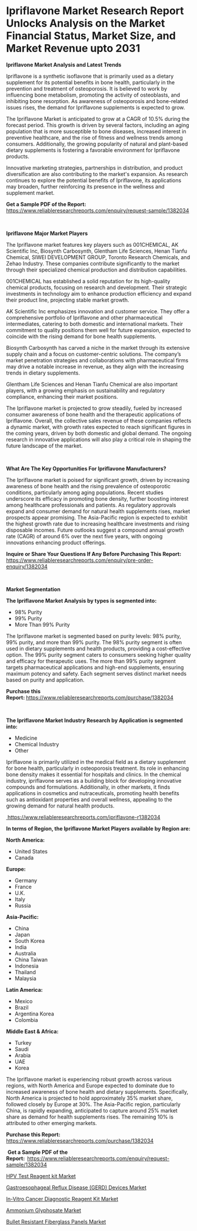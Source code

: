 <p><h1>Ipriflavone Market Research Report Unlocks Analysis on the Market Financial Status, Market Size, and Market Revenue upto 2031</h1></p><p><strong>Ipriflavone Market Analysis and Latest Trends</strong></p>
<p><p>Ipriflavone is a synthetic isoflavone that is primarily used as a dietary supplement for its potential benefits in bone health, particularly in the prevention and treatment of osteoporosis. It is believed to work by influencing bone metabolism, promoting the activity of osteoblasts, and inhibiting bone resorption. As awareness of osteoporosis and bone-related issues rises, the demand for Ipriflavone supplements is expected to grow.</p><p>The Ipriflavone Market is anticipated to grow at a CAGR of 10.5% during the forecast period. This growth is driven by several factors, including an aging population that is more susceptible to bone diseases, increased interest in preventive healthcare, and the rise of fitness and wellness trends among consumers. Additionally, the growing popularity of natural and plant-based dietary supplements is fostering a favorable environment for Ipriflavone products. </p><p>Innovative marketing strategies, partnerships in distribution, and product diversification are also contributing to the market's expansion. As research continues to explore the potential benefits of Ipriflavone, its applications may broaden, further reinforcing its presence in the wellness and supplement market.</p></p>
<p><strong>Get a Sample PDF of the Report:&nbsp;</strong> <a href="https://www.reliableresearchreports.com/enquiry/request-sample/1382034?utm_campaign=28&utm_medium=2&utm_source=Github&utm_content=ia&utm_term=08112024&utm_id=ipriflavone">https://www.reliableresearchreports.com/enquiry/request-sample/1382034</a></p>
<p>&nbsp;</p>
<p><strong>Ipriflavone Major Market Players</strong></p>
<p><p>The Ipriflavone market features key players such as 001CHEMICAL, AK Scientific Inc, Biosynth Carbosynth, Glentham Life Sciences, Henan Tianfu Chemical, SIWEI DEVELOPMENT GROUP, Toronto Research Chemicals, and Zehao Industry. These companies contribute significantly to the market through their specialized chemical production and distribution capabilities.</p><p>001CHEMICAL has established a solid reputation for its high-quality chemical products, focusing on research and development. Their strategic investments in technology aim to enhance production efficiency and expand their product line, projecting stable market growth.</p><p>AK Scientific Inc emphasizes innovation and customer service. They offer a comprehensive portfolio of Ipriflavone and other pharmaceutical intermediates, catering to both domestic and international markets. Their commitment to quality positions them well for future expansion, expected to coincide with the rising demand for bone health supplements.</p><p>Biosynth Carbosynth has carved a niche in the market through its extensive supply chain and a focus on customer-centric solutions. The company’s market penetration strategies and collaborations with pharmaceutical firms may drive a notable increase in revenue, as they align with the increasing trends in dietary supplements.</p><p>Glentham Life Sciences and Henan Tianfu Chemical are also important players, with a growing emphasis on sustainability and regulatory compliance, enhancing their market positions.</p><p>The Ipriflavone market is projected to grow steadily, fueled by increased consumer awareness of bone health and the therapeutic applications of Ipriflavone. Overall, the collective sales revenue of these companies reflects a dynamic market, with growth rates expected to reach significant figures in the coming years, driven by both domestic and global demand. The ongoing research in innovative applications will also play a critical role in shaping the future landscape of the market.</p></p>
<p>&nbsp;</p>
<p><strong>What Are The Key Opportunities For Ipriflavone Manufacturers?</strong></p>
<p><p>The Ipriflavone market is poised for significant growth, driven by increasing awareness of bone health and the rising prevalence of osteoporotic conditions, particularly among aging populations. Recent studies underscore its efficacy in promoting bone density, further boosting interest among healthcare professionals and patients. As regulatory approvals expand and consumer demand for natural health supplements rises, market prospects appear promising. The Asia-Pacific region is expected to exhibit the highest growth rate due to increasing healthcare investments and rising disposable incomes. Future outlooks suggest a compound annual growth rate (CAGR) of around 6% over the next five years, with ongoing innovations enhancing product offerings.</p></p>
<p><strong>Inquire or Share Your Questions If Any Before Purchasing This Report:</strong> <a href="https://www.reliableresearchreports.com/enquiry/pre-order-enquiry/1382034?utm_campaign=28&utm_medium=2&utm_source=Github&utm_content=ia&utm_term=08112024&utm_id=ipriflavone">https://www.reliableresearchreports.com/enquiry/pre-order-enquiry/1382034</a></p>
<p>&nbsp;</p>
<p><strong>Market Segmentation</strong></p>
<p><strong>The Ipriflavone Market Analysis by types is segmented into:</strong></p>
<p><ul><li>98% Purity</li><li>99% Purity</li><li>More Than 99% Purity</li></ul></p>
<p><p>The Ipriflavone market is segmented based on purity levels: 98% purity, 99% purity, and more than 99% purity. The 98% purity segment is often used in dietary supplements and health products, providing a cost-effective option. The 99% purity segment caters to consumers seeking higher quality and efficacy for therapeutic uses. The more than 99% purity segment targets pharmaceutical applications and high-end supplements, ensuring maximum potency and safety. Each segment serves distinct market needs based on purity and application.</p></p>
<p><strong>Purchase this Report:&nbsp;</strong><a href="https://www.reliableresearchreports.com/purchase/1382034?utm_campaign=28&utm_medium=2&utm_source=Github&utm_content=ia&utm_term=08112024&utm_id=ipriflavone">https://www.reliableresearchreports.com/purchase/1382034</a></p>
<p>&nbsp;</p>
<p><strong>The Ipriflavone Market Industry Research by Application is segmented into:</strong></p>
<p><ul><li>Medicine</li><li>Chemical Industry</li><li>Other</li></ul></p>
<p><p>Ipriflavone is primarily utilized in the medical field as a dietary supplement for bone health, particularly in osteoporosis treatment. Its role in enhancing bone density makes it essential for hospitals and clinics. In the chemical industry, ipriflavone serves as a building block for developing innovative compounds and formulations. Additionally, in other markets, it finds applications in cosmetics and nutraceuticals, promoting health benefits such as antioxidant properties and overall wellness, appealing to the growing demand for natural health products.</p></p>
<p><a href="https://www.reliableresearchreports.com/ipriflavone-r1382034?utm_campaign=28&utm_medium=2&utm_source=Github&utm_content=ia&utm_term=08112024&utm_id=ipriflavone">&nbsp;https://www.reliableresearchreports.com/ipriflavone-r1382034</a></p>
<p><strong>In terms of Region, the Ipriflavone Market Players available by Region are:</strong></p>
<p>
    <p> <strong> North America: </strong>
        <ul>
            <li>United States</li>
            <li>Canada</li>
        </ul>
        </p> 
    <p> <strong> Europe: </strong>
        <ul>
            <li>Germany</li>
            <li>France</li>
            <li>U.K.</li>
            <li>Italy</li>
            <li>Russia</li>
        </ul>
        </p> 
    <p> <strong> Asia-Pacific: </strong>
        <ul>
            <li>China</li>
            <li>Japan</li>
            <li>South Korea</li>
            <li>India</li>
            <li>Australia</li>
            <li>China Taiwan</li>
            <li>Indonesia</li>
            <li>Thailand</li>
            <li>Malaysia</li>
        </ul>
        </p> 
    <p> <strong> Latin America: </strong>
        <ul>
            <li>Mexico</li>
            <li>Brazil</li>
            <li>Argentina Korea</li>
            <li>Colombia</li>
        </ul>
        </p> 
    <p> <strong> Middle East & Africa: </strong>
        <ul>
            <li>Turkey</li>
            <li>Saudi</li>
            <li>Arabia</li>
            <li>UAE</li>
            <li>Korea</li>
        </ul>
    </p>
    </p>
<p><p>The Ipriflavone market is experiencing robust growth across various regions, with North America and Europe expected to dominate due to increased awareness of bone health and dietary supplements. Specifically, North America is projected to hold approximately 35% market share, followed closely by Europe at 30%. The Asia-Pacific region, particularly China, is rapidly expanding, anticipated to capture around 25% market share as demand for health supplements rises. The remaining 10% is attributed to other emerging markets.</p></p>
<p><strong>Purchase this Report: </strong><a href="https://www.reliableresearchreports.com/purchase/1382034?utm_campaign=28&utm_medium=2&utm_source=Github&utm_content=ia&utm_term=08112024&utm_id=ipriflavone">https://www.reliableresearchreports.com/purchase/1382034</a></p>
<p>&nbsp;<strong>Get a Sample PDF of the Report:&nbsp;&nbsp;</strong><a href="https://www.reliableresearchreports.com/enquiry/request-sample/1382034?utm_campaign=28&utm_medium=2&utm_source=Github&utm_content=ia&utm_term=08112024&utm_id=ipriflavone">https://www.reliableresearchreports.com/enquiry/request-sample/1382034</a></p>
<p><strong></strong></p>
<p><p><a href="https://issuu.com/reportprime-2/docs/hpv-test-reagent-kit-market-size-20_f71f2c742f54da?utm_campaign=28&utm_medium=2&utm_source=Github&utm_content=ia&utm_term=08112024&utm_id=ipriflavone">HPV Test Reagent kit Market</a></p><p><a href="https://issuu.com/reportprime-2/docs/gastroesophageal-reflux-disease-ger_b1d6136cbfb370?utm_campaign=28&utm_medium=2&utm_source=Github&utm_content=ia&utm_term=08112024&utm_id=ipriflavone">Gastroesophageal Reflux Disease (GERD) Devices Market</a></p><p><a href="https://issuu.com/reportprime-2/docs/in-vitro-cancer-diagnostic-reagent-_f215a27a8bb8d3?utm_campaign=28&utm_medium=2&utm_source=Github&utm_content=ia&utm_term=08112024&utm_id=ipriflavone">In-Vitro Cancer Diagnostic Reagent Kit Market</a></p><p><a href="https://github.com/poppeotabedvo5/Market-Research-Report-List-1/blob/main/ammonium-glyphosate-market.md?utm_campaign=28&utm_medium=2&utm_source=Github&utm_content=ia&utm_term=08112024&utm_id=ipriflavone">Ammonium Glyphosate Market</a></p><p><a href="https://github.com/inouyeaowaugh3/Market-Research-Report-List-1/blob/main/bullet-resistant-fiberglass-panels-market.md?utm_campaign=28&utm_medium=2&utm_source=Github&utm_content=ia&utm_term=08112024&utm_id=ipriflavone">Bullet Resistant Fiberglass Panels Market</a></p></p>